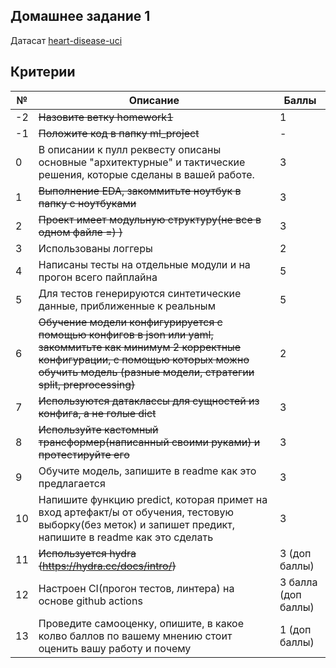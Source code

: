 ## Домашнее задание 1
Датасат [heart-disease-uci](https://www.kaggle.com/ronitf/heart-disease-uci)

## Критерии

№ | Описание | Баллы
--- | --- | ---
-2 | ~~Назовите ветку homework1~~ | 1
-1 | ~~Положите код в папку ml_project~~ | -
0 | В описании к пулл реквесту описаны основные &quot;архитектурные&quot; и тактические решения, которые сделаны в вашей работе. | 3
1 | ~~Выполнение EDA, закоммитьте ноутбук в папку с ноутбуками~~ | 3
2 | ~~Проект имеет модульную структуру(не все в одном файле =) )~~ | 3
3 | Использованы логгеры | 2
4 | Написаны тесты на отдельные модули и на прогон всего пайплайна | 5
5 | Для тестов генерируются синтетические данные, приближенные к реальным | 5
6 | ~~Обучение модели конфигурируется с помощью конфигов в json или yaml, закоммитьте как минимум 2 корректные конфигурации, с помощью которых можно обучить модель (разные модели, стратегии split, preprocessing)~~ | 2
7 | ~~Используются датаклассы для сущностей из конфига, а не голые dict~~ | 3
8 | ~~Используйте кастомный трансформер(написанный своими руками) и протестируйте его~~ | 3
9 | Обучите модель, запишите в readme как это предлагается | 3
10 | Напишите функцию predict, которая примет на вход артефакт/ы от обучения, тестовую выборку(без меток) и запишет предикт, напишите в readme как это сделать | 3
11 | ~~Используется hydra  (https://hydra.cc/docs/intro/)~~ | 3 (доп баллы)
12 | Настроен CI(прогон тестов, линтера) на основе github actions  | 3 балла (доп баллы)
13 | Проведите самооценку, опишите, в какое колво баллов по вашему мнению стоит оценить вашу работу и почему | 1 (доп баллы)
